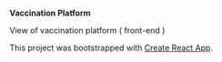 <strong>Vaccination Platform</strong>

View of vaccination platform ( front-end )

This project was bootstrapped with [Create React App](https://github.com/facebook/create-react-app).

